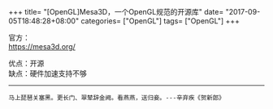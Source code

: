 +++
title= "[OpenGL]Mesa3D，一个OpenGL规范的开源库"
date= "2017-09-05T18:48:28+08:00"
categories= ["OpenGL"]
tags= ["OpenGL"]
+++


官方：  
https://mesa3d.org/

优点：开源  
缺点：硬件加速支持不够

***
`马上琵琶关塞黑。更长门、翠辇辞金阙。看燕燕，送归妾。---辛弃疾《贺新郎》`
